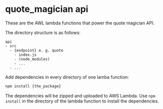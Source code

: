 # quote_magician api

These are the AWL lambda functions that power the quote magician API.

The directory structure is as follows:

```
api
- src
  - {endpoint} e. g. quote
    - index.js
    - (node_modules)
    - ...
  - ...
```

Add dependencies in every directory of one lamba function:

```bash
npm install {the_package}
```

The dependencies will be zipped and uploaded to AWS Lambda. Use `npm install` in the directory of the lambda function to install the dependencies.
